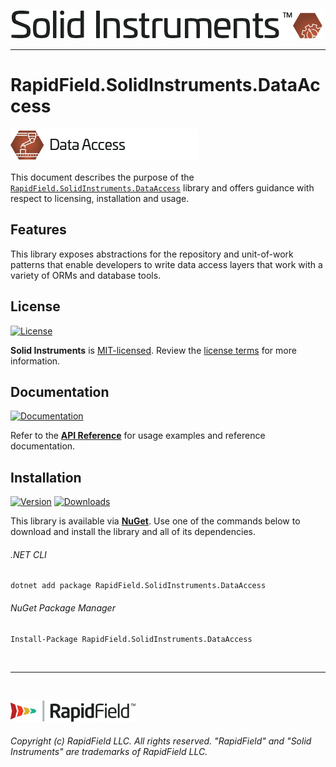 <!--
Copyright (c) RapidField LLC. Licensed under the MIT License. See LICENSE.txt in the project root for license information.
-->

[![Solid Instruments logo](../../SolidInstruments.Logo.Color.Transparent.500w.png)](../../README.md)
- - -

# RapidField.SolidInstruments.DataAccess

![Data Access](Label.DataAccess.300w.png)

This document describes the purpose of the [`RapidField.SolidInstruments.DataAccess`]() library and offers guidance with respect to licensing, installation and usage.

## Features

This library exposes abstractions for the repository and unit-of-work patterns that enable developers to write data access layers that work with a variety of ORMs and database tools.

## License

[![License](https://img.shields.io/github/license/rapidfield/solid-instruments?style=flat&color=lightseagreen&label=license&logo=open-access&logoColor=lightgrey)](../../LICENSE.txt)

**Solid Instruments** is [MIT-licensed](https://en.wikipedia.org/wiki/MIT_License). Review the [license terms](../../LICENSE.txt) for more information.

## Documentation

[![Documentation](https://img.shields.io/badge/documentation-website-tan?style=flat&logo=buffer&logoColor=lightgrey)](https://www.solidinstruments.com/api/RapidField.SolidInstruments.DataAccess.html)

Refer to the [**API Reference**](https://www.solidinstruments.com/api/RapidField.SolidInstruments.DataAccess.html) for usage examples and reference documentation.

## Installation

[![Version](https://img.shields.io/nuget/vpre/RapidField.SolidInstruments.DataAccess?style=flat&color=blue&label=version&logo=nuget&logoColor=lightgrey)](https://www.nuget.org/packages/RapidField.SolidInstruments.DataAccess)
[![Downloads](https://img.shields.io/nuget/dt/RapidField.SolidInstruments.DataAccess?style=flat&color=blue&logo=nuget&logoColor=lightgrey)](https://www.nuget.org/packages/RapidField.SolidInstruments.DataAccess)

This library is available via [**NuGet**](https://docs.microsoft.com/en-us/nuget/quickstart/install-and-use-a-package-in-visual-studio). Use one of the commands below to download and install the library and all of its dependencies.

###### .NET CLI

```shell
dotnet add package RapidField.SolidInstruments.DataAccess
```

###### NuGet Package Manager

```shell
Install-Package RapidField.SolidInstruments.DataAccess
```

<br />

- - -

<br />

[![RapidField logo](../../RapidField.Logo.Color.Black.Transparent.200w.png)](https://www.rapidfield.com)

###### Copyright (c) RapidField LLC. All rights reserved. "RapidField" and "Solid Instruments" are trademarks of RapidField LLC.